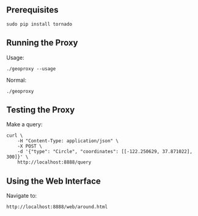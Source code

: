 
Prerequisites
----------------------------------------------------------------

    sudo pip install tornado


Running the Proxy
----------------------------------------------------------------

Usage:

    ./geoproxy --usage


Normal:

    ./geoproxy


Testing the Proxy
----------------------------------------------------------------

Make a query:

    curl \
        -H "Content-Type: application/json" \
        -X POST \
        -d '{"type": "Circle", "coordinates": [[-122.250629, 37.871022], 300]}' \
        http://localhost:8888/query


Using the Web Interface
----------------------------------------------------------------

Navigate to:

    http://localhost:8888/web/around.html
